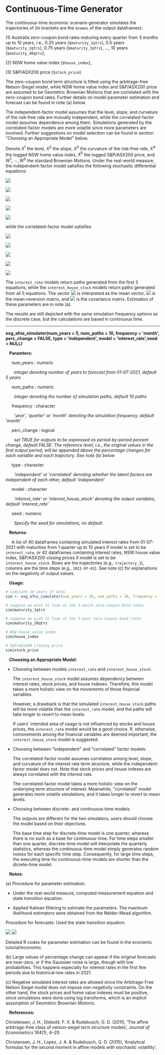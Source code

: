 # Continuous-Time Generator

The continuous-time economic scenario generator simulates the trajectories of (in brackets are the `$names` of the output dataframes): 

(1) Australia zero-coupon bond rates maturing every quarter from 3 months up to 10 years, i.e., 0.25 years (`$maturity_1qtrs`), 0.5 years (`$maturity_2qtrs`), 0.75 years (`$maturity_3qtrs`), ..., 10 years (`$maturity_40qtrs`), 

(2) NSW home value index (`$house_index`), 

(3) S&P/ASX200 price (`$stock_price`). 

The zero-coupon bond term structure is fitted using the arbitrage-free Nelson-Siegel model, while NSW home value index and S&P/ASX200 price are assumed to be Geometric Brownian Motions that are correlated with the zero-coupon bond rates. Further details on model parameter estimation and forecast can be found in note (a) below. 

The independent-factor model assumes that the level, slope, and curvature of the risk-free rate are mutually independent, while the correlated-factor model assumes dependence among them. Simulations generated by the correlated-factor models are more volatile since more parameters are involved. Further suggestions on model selection can be found in section "Choosing an Appropriate Model" below. 

Denote $X^1$ the level, $X^2$ the slope, $X^3$ the curvature of the risk-free rate, $X^4$ the logged NSW home value index, $X^5$ the logged S&P/ASX200 price, and $W^1, \cdots, W^5$ the standard Brownian Motions. Under the real-world measure, the independent-factor model satisfies the following stochastic differential equations: 

![](https://latex.codecogs.com/svg.image?dX_t^1&space;=&space;[\theta_1&space;-&space;\kappa_{11}X_t^1&space;]dt&space;&plus;&space;\sigma_{11}&space;dW_t^1,)

![](https://latex.codecogs.com/svg.image?dX_t^2&space;=&space;[\theta_2&space;-&space;\kappa_{22}&space;X_t^2&space;]dt&space;&plus;&space;\sigma_{22}&space;dW_t^2,)

![](https://latex.codecogs.com/svg.image?dX_t^3&space;=&space;[\theta_3&space;-\kappa_{33}&space;X_t^3]&space;dt&space;&plus;&space;\sigma_{33}&space;dW_t^3,)

![](https://latex.codecogs.com/svg.image?dX_t^4&space;=&space;[\theta_4&space;&plus;&space;X_t^1&space;&plus;&space;X_t^2]dt&space;&plus;&space;\sum_{i=1}^4&space;\sigma_{4i}&space;dW_t^i,)

![](https://latex.codecogs.com/svg.image?dX_t^5&space;=&space;[\theta_5&space;&plus;&space;X_t^1&space;&plus;&space;X_t^2]dt&space;&plus;&space;\sum_{i=1}^5&space;\sigma_{5i}&space;dW_t^i&space;,)

while the correlated-factor model satisfies 

![](https://latex.codecogs.com/svg.image?dX_t^1&space;=&space;[\theta_1&space;-&space;\sum_{i=1}^3&space;\kappa_{1i}&space;X_t^i&space;]dt&space;&plus;&space;\sigma_{11}&space;dW_t^1,)

![](https://latex.codecogs.com/svg.image?dX_t^2&space;=&space;[\theta_2&space;-&space;\sum_{i=1}^3&space;\kappa_{2i}&space;X_t^i]dt&space;&plus;&space;\sum_{i=1}^2&space;\sigma_{2i}&space;dW_t^i,)

![](https://latex.codecogs.com/svg.image?dX_t^3&space;=&space;[\theta_3&space;-&space;\sum_{i=1}^3&space;\kappa_{3i}&space;X_t^i]&space;dt&space;&space;&plus;&space;\sum_{i=1}^3&space;\sigma_{3i}&space;dW_t^i,)

![](https://latex.codecogs.com/svg.image?dX_t^4&space;=&space;[\theta_4&space;&plus;&space;X_t^1&space;&plus;&space;X_t^2]&space;dt&space;&plus;&space;\sum_{i=1}^4&space;\sigma_{4i}&space;dW_t^i,)

![](https://latex.codecogs.com/svg.image?dX_t^5&space;=&space;[\theta_5&space;&plus;&space;X_t^1&space;&plus;&space;X_t^2]&space;dt&space;&plus;&space;\sum_{i=1}^5&space;\sigma_{5i}&space;dW_t^i.)

The `interest_rate` models return paths generated from the first 3 equations, while the `interest_house_stock` models return paths generated from all 5 equations. The vector ![](https://latex.codecogs.com/svg.image?(\theta_1,&space;\cdots,&space;\theta_5)^\top) is interpreted as the mean vector, ![](https://latex.codecogs.com/svg.image?K&space;=&space;(\kappa_{ij})) is the mean-reversion matrix, and ![](https://latex.codecogs.com/svg.image?\Sigma&space;=&space;(\sigma_{ij})) is the covariance matrix. Estimation of these parameters are in note (a). 

The results are still depicted with the same simulation frequency options as the discrete case, but the calculations are based in continuous time. 

---

**esg_afns_simulator(num_years = 5, num_paths = 10, frequency = 'month', perc_change = FALSE, type = 'independent', model = 'interest_rate',seed = NULL)**

&nbsp;&nbsp; **Paramters:**

&nbsp;&nbsp;&nbsp;&nbsp; num_years : numeric

&nbsp;&nbsp;&nbsp;&nbsp;&nbsp;&nbsp; *integer denoting number of years to forecast from 01-07-2021, default 5 years*

&nbsp;&nbsp;&nbsp;&nbsp; num_paths : numeric

&nbsp;&nbsp;&nbsp;&nbsp;&nbsp;&nbsp; *integer denoting the number of simulation paths, default 10 paths*

&nbsp;&nbsp;&nbsp;&nbsp; frequency : character

&nbsp;&nbsp;&nbsp;&nbsp;&nbsp;&nbsp; *'year', 'quarter' or 'month' denoting the simulation frequency, default 'month'*

&nbsp;&nbsp;&nbsp;&nbsp; perc_change : logical

&nbsp;&nbsp;&nbsp;&nbsp;&nbsp;&nbsp; *set TRUE for outputs to be expressed as period-by-period percent change, default FALSE. The reference level, i.e., the original values in the first output period, will be appended above the percentage changes for each variable and each trajectory. See note (b) below*

&nbsp;&nbsp;&nbsp;&nbsp; type : character

&nbsp;&nbsp;&nbsp;&nbsp;&nbsp;&nbsp; *'independent' or 'correlated' denoting whether the latent factors are independent of each other, default 'independent'*

&nbsp;&nbsp;&nbsp;&nbsp; model : character

&nbsp;&nbsp;&nbsp;&nbsp;&nbsp;&nbsp; *'interest_rate' or 'interest_house_stock' denoting the output variables, default 'interest_rate'*

&nbsp;&nbsp;&nbsp;&nbsp; seed : numeric

&nbsp;&nbsp;&nbsp;&nbsp;&nbsp;&nbsp; *Specify the seed for simulations, no default*

&nbsp;&nbsp; **Returns:**

&nbsp;&nbsp;&nbsp;&nbsp; A list of 40 dataframes containing simulated interest rates from 01-07-2021 with maturities from 1 quarter up to 10 years if model is set to be `interest_rate`, or 42 dataframes containing interest rates, NSW house value index, S&P/ASX200 closing prices if model is set to be `interest_house_stock`. Rows are the trajectories (e.g., `trajectory_1`), columns are the time steps (e.g., `2021-07-01`). See note (c) for explanations on the negativity of output values. 

&nbsp;&nbsp; **Usage:**

```r
# simulate 10 years of data 
sim <- esg_afns_simulator(num_years = 10, num_paths = 10, frequency = 'year', type = 'independent', model = 'interest_house_stock', seed = 1)

# suppose we wish to look at the 3-month zero-coupon bond rates
sim$maturity_1qtrs

# suppose we wish to look at the 5-year zero-coupon bond rates
sim$maturity_20qtrs

# NSW house value index 
sim$house_index

# S&P/ASX200 closing price 
sim$stock_price 
```

&nbsp;&nbsp; **Choosing an Appropriate Model:**

* Choosing between models `interest_rate` and `interest_house_stock`:  
    
    The `interest_house_stock` model assumes dependency between interest rates, stock prices, and house indexes. Therefore, this model takes a more holistic view on the movements of those financial variables. 
        
    However, a drawback is that the simulated `interest_house_stock` paths will be more volatile than the `interest_rate` model, and the paths will take longer to revert to mean levels. 
    
    If users' intended area of usage is not influenced by stocks and house prices, the `interest_rate` model would be a good choice. If, otherwise, comovements among the financial variables are deemed important, the `interest_house_stock` model is suggested. 

* Choosing between "independent" and "correlated" factor models:

    The correlated-factor model assumes correlation among level, slope, and curvature of the interest rate term structure, while the independent-factor model does not. Note that stock prices and house indexes are always correlated with the interest rate. 
    
    The correlated-factor model takes a more holistic view on the underlying term structure of interest. Meanwhile, "correlated" model generates more volatile simulations, and it takes longer to revert to mean levels. 

* Choosing between discrete- and continuous-time models: 

    The outputs are different for the two simulators, users should choose the model based on their objectives. 

    The base time step for discrete-time model is one quarter, whereas there is no such as a base for continuous-time. For time steps smaller than one quarter, discrete-time model will interpolate the quarterly statistics, whereas the continuous-time model simply generates random noises for each specific time step. Consequently, for large time steps, the executing time for continuous-time models are shorter than the dicrete-time model. 

&nbsp;&nbsp; **Notes:**

(a) Procedure for parameter estimation: 
        
 * Under the real-world measure, computed measurement equation and state transition equation. 
            
 * Applied Kalman filtering to estimate the parameters. The maximum likelihood estimators were obtained from the Nelder-Mead algorithm. 
            
 Procedure for forecasts: Used the state transition equation: 
         
 ![](https://latex.codecogs.com/svg.image?X_{t&plus;\Delta&space;t}&space;=&space;\int_0^{\Delta&space;t}&space;\exp(-K&space;s)ds&space;\theta&space;&plus;&space;\exp(-K&space;\Delta&space;t)&space;X_t&space;&plus;&space;\eta_t,&space;\eta_t&space;\sim&space;\mathcal{N}&space;(0,Q),)
 ![](https://latex.codecogs.com/svg.image?Q&space;=&space;\int_0^{\Delta&space;t}&space;\exp(-K&space;s)&space;\Sigma&space;\Sigma^\top&space;\exp(-K^\top&space;s)&space;ds)

Detailed R codes for parameter estimation can be found in the economic tutorial/economic. 

  (b) Large values of percentage change can appear if the original forecasts are near-zero, or if the Gaussian noise is large, though with low probabilities. This happens especially for interest rates in the first few periods due to historical-low rates in 2021. 

  (c) Negative simulated interest rates are allowed since the Arbitrage-Free Nelson Siegel model does not impose non-negativity constraints. On the other hand, the stock prices and home value indexes must be positive, since simulations were done using log transforms, which is an implicit assumption of Geometric Brownian Motions. 

&nbsp;&nbsp; **References:**

Christensen, J. H., Diebold, F. X. & Rudebusch, G. D. (2011), ‘The affine arbitrage-free class of nelson–siegel term structure models’, _Journal of Econometrics_ 164(1), 4–20.

Christensen, J. H., Lopez, J. A. & Rudebusch, G. D. (2015), ‘Analytical formulas for the second moment in affine models with stochastic volatility’.
